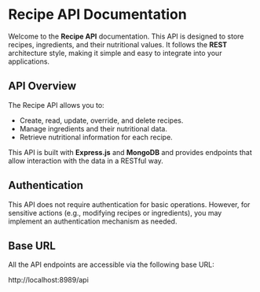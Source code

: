 # Recipe API Documentation

Welcome to the **Recipe API** documentation. This API is designed to store recipes, ingredients, and their nutritional values. It follows the **REST** architecture style, making it simple and easy to integrate into your applications.

## API Overview

The Recipe API allows you to:

- Create, read, update, override, and delete recipes.
- Manage ingredients and their nutritional data.
- Retrieve nutritional information for each recipe.

This API is built with **Express.js** and **MongoDB** and provides endpoints that allow interaction with the data in a RESTful way.

## Authentication

This API does not require authentication for basic operations. However, for sensitive actions (e.g., modifying recipes or ingredients), you may implement an authentication mechanism as needed.

## Base URL

All the API endpoints are accessible via the following base URL:

http://localhost:8989/api
